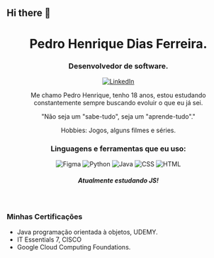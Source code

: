 ## Hi there 👋

<!-- Header -->
<h1 align="center">Pedro Henrique Dias Ferreira. </h1>
<h3 align="center">Desenvolvedor de software.</h3>

<!-- Social icons -->
<p align="center">
  <a href="https://www.linkedin.com/in/pedro-henrique-dias-ferreira-580a5a2a7/" target="_blank">
    <img src="https://img.shields.io/badge/-LinkedIn-0077B5?style=flat-square&logo=Linkedin&logoColor=white" alt="LinkedIn">
  </a>

<p align="center">
  Me chamo Pedro Henrique, tenho 18 anos, estou estudando constantemente sempre buscando evoluir o que eu já sei.
</p>
<p align="center">
  "Não seja um "sabe-tudo", seja um "aprende-tudo"."
</p>
<p align="center">
Hobbies: Jogos, alguns filmes e séries.

<h3 align="center">Linguagens e ferramentas que eu uso:</h3>
<p align="center">
  <img src="https://img.shields.io/badge/-Figma-F24E1E?logo=figma&logoColor=white&style=flat-square" alt="Figma">
  <img src="https://img.shields.io/badge/-Python-3776AB?logo=python&logoColor=white&style=flat-square" alt="Python">
  <img src="https://img.shields.io/badge/-Java-007396?logo=java&logoColor=white&style=flat-square" alt="Java">
  <img src="https://img.shields.io/badge/-CSS-2965F1?logo=css3&logoColor=white&style=flat-square" alt="CSS">
  <img src="https://img.shields.io/badge/-HTML-E34F26?logo=html5&logoColor=white&style=flat-square" alt="HTML">
  <h5 align="center">Atualmente estudando JS!</h5>
</p>

 
<br>

### Minhas Certificações

- Java programação orientada à objetos, UDEMY.
- IT Essentials 7, CISCO
- Google Cloud Computing Foundations.
